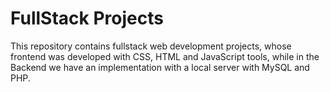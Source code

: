 # FullStack Projects
This repository contains fullstack web development projects, whose frontend was developed with CSS, HTML and JavaScript tools, while in the Backend we have an implementation with a local server with MySQL and PHP.
